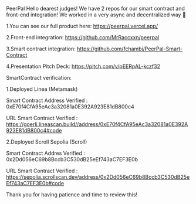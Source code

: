 PeerPal
Hello dearest judges! We have 2 repos for our smart contract and front-end integration! We worked in a very async and decentralized way 🙂 

1.You can see our full product here: https://peerpal.vercel.app/

2.Front-end integration: https://github.com/MrRaccxxn/peerpal

3.Smart contract integration: https://github.com/fchambi/PeerPal-Smart-Contract

4.Presentation Pitch Deck: https://pitch.com/v/pEERpAL-kczf32 

SmartContract verification:

1.Deployed Linea (Metamask)

Smart Contract Address Verified : 0xE70f4CfA95eAc3a32081a0E392A923E81dB800c4

URL Smart Contract Verified : https://goerli.lineascan.build//address/0xE70f4CfA95eAc3a32081a0E392A923E81dB800c4#code

2.Deployed Scroll Sepolia (Scroll)


Smart Contract Addres Verified : 0x2Dd056eC69b8Bccb3C530dB25eEf743aC7EF3E0b

URL Smart Contract Verified : https://sepolia.scrollscan.dev/address/0x2Dd056eC69b8Bccb3C530dB25eEf743aC7EF3E0b#code

Thank you for having patience and time to review this!
